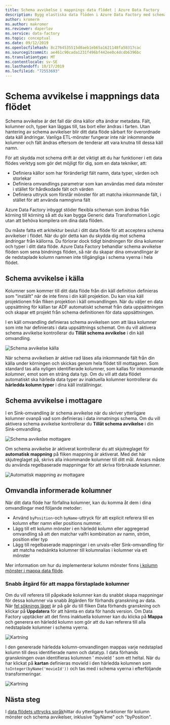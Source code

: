 ```yaml
---
title: Schema avvikelse i mappnings data flödet | Azure Data Factory
description: Bygg elastiska data flöden i Azure Data Factory med schema avvikelse
author: kromerm
ms.author: makromer
ms.reviewer: daperlov
ms.service: data-factory
ms.topic: conceptual
ms.date: 09/12/2019
ms.openlocfilehash: 8c2764535515d0aeb1eb65a1621148fa58317cac
ms.sourcegitcommit: ae461c90cada1231f496bf442ee0c4dcdb6396bc
ms.translationtype: MT
ms.contentlocale: sv-SE
ms.lasthandoff: 10/17/2019
ms.locfileid: "72553693"
---
```

# <a name="schema-drift-in-mapping-data-flow"></a>Schema avvikelse i mappnings data flödet

Schema avvikelse är det fall där dina källor ofta ändrar metadata. Fält, kolumner och, typer kan läggas till, tas bort eller ändras i farten. Utan hantering av schema avvikelser blir ditt data flöde sårbart för överordnade data käll ändringar. Vanliga ETL-mönster fungerar inte när inkommande kolumner och fält ändras eftersom de tenderar att vara knutna till dessa käll namn.

För att skydda mot schema drift är det viktigt att du har funktioner i ett data flödes verktyg som gör det möjligt för dig, som en data tekniker, att:

* Definiera källor som har föränderligt fält namn, data typer, värden och storlekar
* Definiera omvandlings parametrar som kan användas med data mönster i stället för hårdkodade fält och värden
* Definiera uttryck som förstår mönster för att matcha inkommande fält, i stället för att använda namngivna fält

Azure Data Factory inbyggt stöder flexibla scheman som ändras från körning till körning så att du kan bygga Generic data Transformation Logic utan att behöva kompilera om dina data flöden.

Du måste fatta ett arkitektur beslut i ditt data flöde för att acceptera schema avvikelser i flödet. När du gör detta kan du skydda dig mot schema ändringar från källorna. Du förlorar dock tidigt bindningen för dina kolumner och typer i ditt data flöde. Azure Data Factory behandlar schema avvikelse flöden som sena bindnings flöden, så när du skapar dina omvandlingar är de nedstaplade kolumn namnen inte tillgängliga i schema vyerna i hela flödet.

## <a name="schema-drift-in-source"></a>Schema avvikelse i källa

Kolumner som kommer till ditt data flöde från din käll definition definieras som "inställt" när de inte finns i din käll projektion. Du kan visa käll projektionen från fliken projektion i käll omvandlingen. När du väljer en data uppsättning för källan tar ADF automatiskt schemat från data uppsättningen och skapar ett projekt från schema definitionen för data uppsättningen.

I en käll omvandling definieras schema avvikelsen som att läsa kolumner som inte har definierats i data uppsättnings schemat. Om du vill aktivera schema avvikelse kontrollerar du **Tillåt schema avvikelse** i din käll omvandling.

![Schema avvikelse källa](media/data-flow/schemadrift001.png "Schema avvikelse källa")

När schema avvikelsen är aktive rad läses alla inkommande fält från din källa under körningen och skickas genom hela flödet till mottagaren. Som standard tas alla nyligen identifierade kolumner, som kallas för inkommande *kolumner*, emot som en sträng data typ. Om du vill att data flödet automatiskt ska härleda data typer av inaktuella kolumner kontrollerar du **härledda kolumn typer** i dina käll inställningar.

## <a name="schema-drift-in-sink"></a>Schema avvikelse i mottagare

I en Sink-omvandling är schema avvikelse när du skriver ytterligare kolumner ovanpå vad som definieras i data inmatnings schema. Om du vill aktivera schema avvikelse kontrollerar du **Tillåt schema avvikelse** i din Sink-omvandling.

![Schema avvikelse mottagare](media/data-flow/schemadrift002.png "Schema avvikelse mottagare")

Om schema avvikelse är aktiverat kontrollerar du att skjutreglaget för **automatisk mappning** på fliken mappning är aktiverat. Med det här skjutreglaget på, skrivs alla inkommande kolumner till ditt mål. Annars måste du använda regelbaserade mappningar för att skriva förbrukade kolumner.

![Automatisk mappning av mottagare](media/data-flow/automap.png "Automatisk mappning av mottagare")

## <a name="transforming-drifted-columns"></a>Omvandla informerade kolumner

När ditt data flöde har förfallna kolumner, kan du komma åt dem i dina omvandlingar med följande metoder:

* Använd `byPosition`-och `byName`-uttryck för att explicit referera till en kolumn efter namn eller positions nummer.
* Lägg till ett kolumn mönster i en härledd kolumn eller aggregerad omvandling så att den matchar valfri kombination av namn, ström, position eller typ
* Lägg till regelbaserade mappningar i en urvals-eller Sink-omvandling för att matcha nedsänkta kolumner till kolumnalias i kolumner via ett mönster

Mer information om hur du implementerar kolumn mönster finns [i kolumn mönster i mappa data flöde](concepts-data-flow-column-pattern.md).

### <a name="map-drifted-columns-quick-action"></a>Snabb åtgärd för att mappa förstaplade kolumner

Om du vill referera till påpekade kolumner kan du snabbt skapa mappningar för dessa kolumner via snabb åtgärden för förhands granskning av data. När [fel söknings läget](concepts-data-flow-debug-mode.md) är på går du till fliken Data förhands granskning och klickar på **Uppdatera** för att hämta en data för hands version. Om Data Factory upptäcker att det finns inaktuella kolumner kan du klicka på **Mappa** och generera en härledd kolumn som gör att du kan referera till alla nedstaplade kolumner i schema vyerna.

![Kartning](media/data-flow/mapdrifted1.png "Kartning")

I den genererade härledda kolumn-omvandlingen mappas varje nedstaplad kolumn till dess identifierade namn och datatyp. I data förhands granskningen ovan identifieras kolumnen ' movieId ' som ett heltal. När du har klickat på **kartan** definieras movieId i den härledda kolumnen som `toInteger(byName('movieId'))` och tas med i schema vyerna i efterföljande transformeringar.

![Kartning](media/data-flow/mapdrifted2.png "Kartning")

## <a name="next-steps"></a>Nästa steg
I [data flödets uttrycks språk](data-flow-expression-functions.md)hittar du ytterligare funktioner för kolumn mönster och schema avvikelser, inklusive "byName" och "byPosition".
